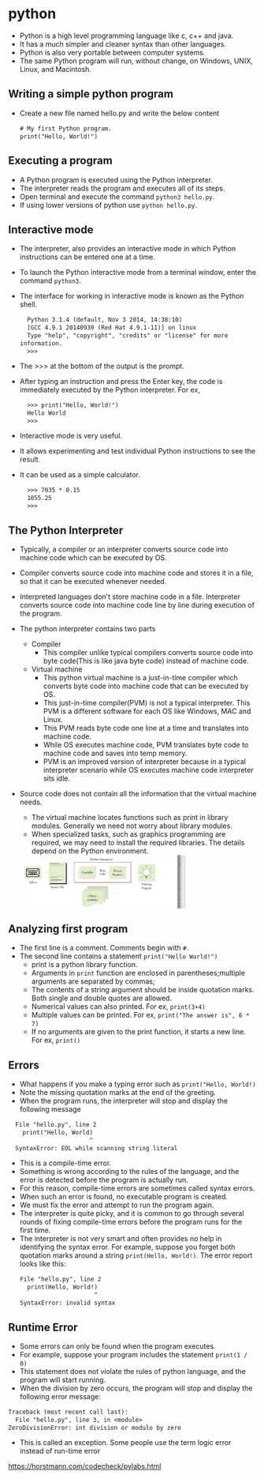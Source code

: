 # python

- Python is a high level programming language like c, c++ and java.
- It has a much simpler and cleaner syntax than other languages.
- Python is also very portable between computer systems.
- The same Python program will run, without change, on Windows, UNIX, Linux, and Macintosh.

## Writing a simple python program

- Create a new file named hello.py and write the below content

    ```
    # My first Python program. 
    print("Hello, World!")
    ```
  
## Executing a program

- A Python program is executed using the Python interpreter.
- The interpreter reads the program and executes all of its steps.
- Open terminal and execute the command `python3 hello.py`.
- If using lower versions of python use `python hello.py`.

## Interactive mode

- The interpreter, also provides an interactive mode in which Python instructions can be entered one at a time.
- To launch the Python interactive mode from a terminal window, enter the command `python3`.
- The interface for working in interactive mode is known as the Python shell.

        Python 3.1.4 (default, Nov 3 2014, 14:38:10)
        [GCC 4.9.1 20140930 (Red Hat 4.9.1-11)] on linux
        Type "help", "copyright", "credits" or "license" for more information. 
        >>>

- The >>> at the bottom of the output is the prompt.
- After typing an instruction and press the Enter key, the code is immediately executed by the Python interpreter. For ex,

        >>> print("Hello, World!") 
        Hello World
        >>>

- Interactive mode is very useful.
- It allows experimenting and test individual Python instructions to see the result.
- It can be used as a simple calculator.

        >>> 7035 * 0.15 
        1055.25
        >>>

## The Python Interpreter

- Typically, a compiler or an interpreter converts source code into machine code which can be executed by OS.
- Compiler converts source code into machine code and stores it in a file, so that it can be executed whenever needed.
- Interpreted languages don't store machine code in a file. Interpreter converts source code into machine code line by line during execution of the program.
- The python interpreter contains two parts
  - Compiler
    - This compiler unlike typical compilers converts source code into byte code(This is like java byte code) instead of machine code.
  - Virtual machine
    - This python virtual machine is a just-in-time compiler which converts byte code into machine code that can be executed by OS.
    - This just-in-time compiler(PVM) is not a typical interpreter. This PVM is a different software for each OS like Windows, MAC and Linux.
    - This PVM reads byte code one line at a time and translates into machine code.
    - While OS executes machine code, PVM translates byte code to machine code and saves into temp memory.
    - PVM is an improved version of interpreter because in a typical interpreter scenario while OS executes machine code interpreter sits idle.
- Source code does not contain all the information that the virtual machine needs.
  - The virtual machine locates functions such as print in library modules. Generally we need not worry about library modules.
  - When specialized tasks, such as graphics programming are required, we may need to install the required libraries. The details depend on the Python environment.
  

  <img src="images/python_interpreter.png" alt="Python Interpreter" align="middle" width="70%">

## Analyzing first program

- The first line is a comment. Comments begin with `#`.
- The second line contains a statement `print("Hello World!")`
  - print is a python library function.
  - Arguments in `print` function are enclosed in parentheses;multiple arguments are separated by commas;
  - The contents of a string argument should be inside quotation marks. Both single and double quotes are allowed.
  - Numerical values can also printed. For ex, `print(3+4)`
  - Multiple values can be printed. For ex, `print("The answer is", 6 * 7)`
  - If no arguments are given to the print function, it starts a new line. For ex, `print()`

## Errors

- What happens if you make a typing error such as `print("Hello, World!)`
- Note the missing quotation marks at the end of the greeting.
- When the program runs, the interpreter will stop and display the following message
  
```
  File "hello.py", line 2 
    print("Hello, World) 
                       ^
  SyntaxError: EOL while scanning string literal
  ```
- This is a compile-time error.
- Something is wrong according to the rules of the language, and the error is detected before the program is actually run.
- For this reason, compile-time errors are sometimes called syntax errors.
- When such an error is found, no executable program is created.
- We must fix the error and attempt to run the program again.
- The interpreter is quite picky, and it is common to go through several rounds of fixing compile-time errors 
  before the program runs for the first time.
- The interpreter is not very smart and often provides no help in identifying the syntax error. 
  For example, suppose you forget both quotation marks around a string `print(Hello, World!)`.
  The error report looks like this:
  ```
  File "hello.py", line 2 
    print(Hello, World!)
                       ^ 
  SyntaxError: invalid syntax
  ```

## Runtime Error

- Some errors can only be found when the program executes.
- For example, suppose your program includes the statement `print(1 / 0)`
- This statement does not violate the rules of python language, and the program will start running.
- When the division by zero occurs, the program will stop and display the following error message:
```
Traceback (most recent call last):
  File "hello.py", line 3, in <module>
ZeroDivisionError: int division or modulo by zero
```
- This is called an exception. Some people use the term logic error instead of run-time error

https://horstmann.com/codecheck/pylabs.html
